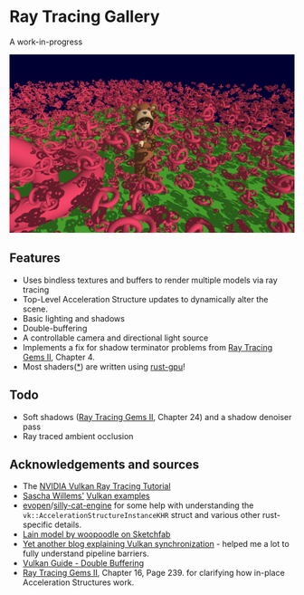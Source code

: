 # Ray Tracing Gallery

A work-in-progress

![](screenshots/instances.png)

## Features

* Uses bindless textures and buffers to render multiple models via ray tracing
* Top-Level Acceleration Structure updates to dynamically alter the scene.
* Basic lighting and shadows
* Double-buffering
* A controllable camera and directional light source
* Implements a fix for shadow terminator problems from [Ray Tracing Gems II], Chapter 4.
* Most shaders([*](https://github.com/EmbarkStudios/rust-gpu/issues/754)) are written using [rust-gpu](https://github.com/EmbarkStudios/rust-gpu)!

## Todo

* Soft shadows ([Ray Tracing Gems II], Chapter 24) and a shadow denoiser pass
* Ray traced ambient occlusion

## Acknowledgements and sources

* The [NVIDIA Vulkan Ray Tracing Tutorial](https://nvpro-samples.github.io/vk_raytracing_tutorial_KHR/)
* [Sascha Willems'](https://github.com/SaschaWillems) [Vulkan examples](https://github.com/SaschaWillems/Vulkan/)
* [evopen](https://github.com/evopen)/[silly-cat-engine](https://github.com/evopen/silly-cat-engine) for some help with understanding the `vk::AccelerationStructureInstanceKHR` struct and various other rust-specific details.
* [Lain model by woopoodle on Sketchfab](https://sketchfab.com/3d-models/lain-bf255be16da34df08d48abb5443a6706)
* [Yet another blog explaining Vulkan synchronization](https://themaister.net/blog/2019/08/14/yet-another-blog-explaining-vulkan-synchronization/) - helped me a lot to fully understand pipeline barriers.
* [Vulkan Guide - Double Buffering](https://vkguide.dev/docs/chapter-4/double_buffering/)
* [Ray Tracing Gems II], Chapter 16, Page 239. for clarifying how in-place Acceleration Structures work.

[Ray Tracing Gems II]: https://link.springer.com/content/pdf/10.1007%2F978-1-4842-7185-8.pdf
